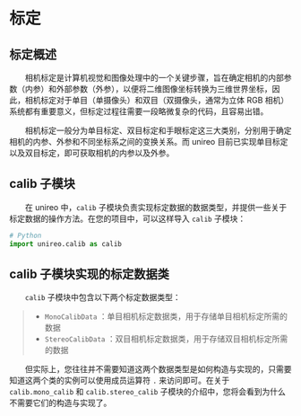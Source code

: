 # 标定

## 标定概述
&emsp;&emsp;相机标定是计算机视觉和图像处理中的一个关键步骤，旨在确定相机的内部参数（内参）和外部参数（外参），以便将二维图像坐标转换为三维世界坐标，因此，相机标定对于单目（单摄像头）和双目（双摄像头，通常为立体 RGB 相机）系统都有重要意义，但标定过程往需要一段略微复杂的代码，且容易出错。

&emsp;&emsp;相机标定一般分为单目标定、双目标定和手眼标定这三大类别，分别用于确定相机的内参、外参和不同坐标系之间的变换关系。而 unireo 目前已实现单目标定以及双目标定，即可获取相机的内参以及外参。

## calib 子模块
&emsp;&emsp;在 unireo 中，`calib` 子模块负责实现标定数据的数据类型，并提供一些关于标定数据的操作方法。在您的项目中，可以这样导入 `calib` 子模块：

``` Python
# Python
import unireo.calib as calib
```

## calib 子模块实现的标定数据类

&emsp;&emsp;`calib` 子模块中包含以下两个标定数据类型：

> * `MonoCalibData` ：单目相机标定数据类，用于存储单目相机标定所需的数据
> * `StereoCalibData` ：双目相机标定数据类，用于存储双目相机标定所需的数据

&emsp;&emsp;但实际上，您往往并不需要知道这两个数据类型是如何构造与实现的，只需要知道这两个类的实例可以使用成员运算符 `.` 来访问即可。在关于 ` calib.mono_calib ` 和 ` calib.stereo_calib ` 子模块的介绍中，您将会看到为什么不需要它们的构造与实现了。
